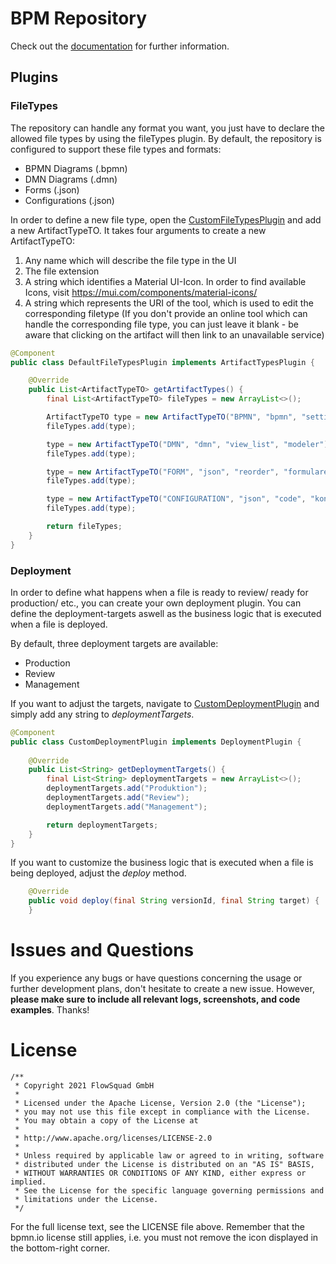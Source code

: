 # BPM Repository

Check out the [documentation](https://www.flowsquad.io/) for further information.


## Plugins

### FileTypes

The repository can handle any format you want, you just have to declare the allowed file types by using the fileTypes plugin.
By default, the repository is configured to support these file types and formats:
- BPMN Diagrams (.bpmn)
- DMN Diagrams (.dmn)
- Forms (.json)
- Configurations (.json)

In order to define a new file type, open the [CustomFileTypesPlugin](src/main/java/io/miragon/bpmrepo/server/CustomFileTypesPlugin.java) and add a new ArtifactTypeTO.
It takes four arguments to create a new ArtifactTypeTO:
1. Any name which will describe the file type in the UI
2. The file extension
3. A string which identifies a Material UI-Icon. In order to find available Icons, visit https://mui.com/components/material-icons/
4. A string which represents the URI of the tool, which is used to edit the corresponding filetype (If you don't provide an online tool which can handle the corresponding file type, you can just leave it blank - be aware that clicking on the artifact will then link to an unavailable service)

```java
@Component
public class DefaultFileTypesPlugin implements ArtifactTypesPlugin {

    @Override
    public List<ArtifactTypeTO> getArtifactTypes() {
        final List<ArtifactTypeTO> fileTypes = new ArrayList<>();

        ArtifactTypeTO type = new ArtifactTypeTO("BPMN", "bpmn", "settings", "modeler");
        fileTypes.add(type);

        type = new ArtifactTypeTO("DMN", "dmn", "view_list", "modeler");
        fileTypes.add(type);

        type = new ArtifactTypeTO("FORM", "json", "reorder", "formulare");
        fileTypes.add(type);

        type = new ArtifactTypeTO("CONFIGURATION", "json", "code", "konfiguration");
        fileTypes.add(type);

        return fileTypes;
    }
}
```


### Deployment

In order to define what happens when a file is ready to review/ ready for production/ etc., you can create your own deployment plugin. You can define the deployment-targets aswell as the business logic that is executed when a file is deployed.

By default, three deployment targets are available:
 - Production
 - Review
 - Management

If you want to adjust the targets, navigate to [CustomDeploymentPlugin](src/main/java/io/miragon/bpmrepo/server/CustomDeploymentPlugin.java) and simply add any string to *deploymentTargets*.

```java
@Component
public class CustomDeploymentPlugin implements DeploymentPlugin {
    
    @Override
    public List<String> getDeploymentTargets() {
        final List<String> deploymentTargets = new ArrayList<>();
        deploymentTargets.add("Produktion");
        deploymentTargets.add("Review");
        deploymentTargets.add("Management");

        return deploymentTargets;
    }
}
```

If you want to customize the business logic that is executed when a file is being deployed, adjust the *deploy* method.
```java
    @Override
    public void deploy(final String versionId, final String target) {
    }
```

# Issues and Questions

If you experience any bugs or have questions concerning the usage or further development plans, don't hesitate to create a new issue. However, **please make sure to include all relevant logs, screenshots, and code examples**. Thanks! 



# License

```
/**
 * Copyright 2021 FlowSquad GmbH
 *
 * Licensed under the Apache License, Version 2.0 (the "License");
 * you may not use this file except in compliance with the License.
 * You may obtain a copy of the License at
 *
 * http://www.apache.org/licenses/LICENSE-2.0
 *
 * Unless required by applicable law or agreed to in writing, software
 * distributed under the License is distributed on an "AS IS" BASIS,
 * WITHOUT WARRANTIES OR CONDITIONS OF ANY KIND, either express or implied.
 * See the License for the specific language governing permissions and
 * limitations under the License.
 */
```

For the full license text, see the LICENSE file above.
Remember that the bpmn.io license still applies, i.e. you must not remove the icon displayed in the bottom-right corner.
